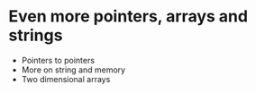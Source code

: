 # Even more pointers, arrays and strings
* Pointers to pointers
* More on string and memory
* Two dimensional arrays
